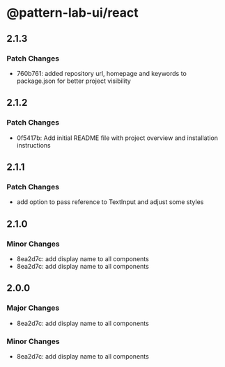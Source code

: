 # @pattern-lab-ui/react

## 2.1.3

### Patch Changes

- 760b761: added repository url, homepage and keywords to package.json for better project visibility

## 2.1.2

### Patch Changes

- 0f5417b: Add initial README file with project overview and installation instructions

## 2.1.1

### Patch Changes

- add option to pass reference to TextInput and adjust some styles

## 2.1.0

### Minor Changes

- 8ea2d7c: add display name to all components
- 8ea2d7c: add display name to all components

## 2.0.0

### Major Changes

- 8ea2d7c: add display name to all components

### Minor Changes

- 8ea2d7c: add display name to all components
